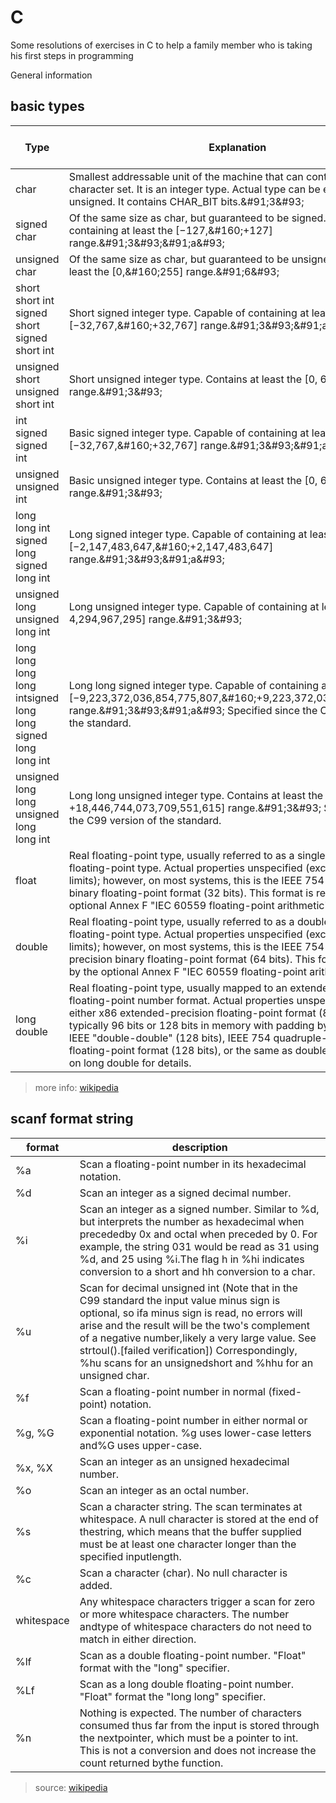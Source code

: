 # C

Some resolutions of exercises in C to help a family member who is taking his first steps in programming

General information

## basic types

| Type | Explanation| Minimum size \(bits\)| Format specifier| Range| Suffix for decimal constants |
| ---|---|---|---|---|---|
| char | Smallest addressable unit of the machine that can contain basic character set\. It is an integer type\. Actual type can be either signed or unsigned\. It contains CHAR\_BIT bits\.&\#91;3&\#93; | 8 | %c | CHAR\_MIN / CHAR\_MAX | n/a | 
| signed char | Of the same size as char, but guaranteed to be signed\. Capable of containing at least the \[−127,&\#160;\+127\] range\.&\#91;3&\#93;&\#91;a&\#93; | 8 | %c \(or %hhi for numerical output\) | SCHAR\_MIN / SCHAR\_MAX&\#91;5&\#93; | n/a
| unsigned char | Of the same size as char, but guaranteed to be unsigned\. Contains at least the \[0,&\#160;255\] range\.&\#91;6&\#93; | 8 | %c \(or %hhu for numerical output\) | 0 / UCHAR\_MAX | n/a
| short short int signed short signed short int | Short signed integer type\. Capable of containing at least the \[−32,767,&\#160;\+32,767\] range\.&\#91;3&\#93;&\#91;a&\#93; | 16 | %hi or %hd | SHRT\_MIN / SHRT\_MAX | n/a
| unsigned short unsigned short int | Short unsigned integer type\. Contains at least the \[0, 65,535\] range\.&\#91;3&\#93; | 16 | %hu | 0 / USHRT\_MAX | n/a
| int signed signed int | Basic signed integer type\. Capable of containing at least the \[−32,767,&\#160;\+32,767\] range\.&\#91;3&\#93;&\#91;a&\#93; | 16 | %i or %d | INT\_MIN / INT\_MAX | none
| unsigned unsigned int | Basic unsigned integer type\. Contains at least the \[0, 65,535\] range\.&\#91;3&\#93; | 16 | %u | 0 / UINT\_MAX | u or U
| long long int signed long signed long int | Long signed integer type\. Capable of containing at least the \[−2,147,483,647,&\#160;\+2,147,483,647\] range\.&\#91;3&\#93;&\#91;a&\#93; | 32 | %li or %ld | LONG\_MIN / LONG\_MAX | l or L&\#91;7&\#93;
| unsigned long unsigned long int | Long unsigned integer type\. Capable of containing at least the \[0, 4,294,967,295\] range\.&\#91;3&\#93; | 32 | %lu | 0 / ULONG\_MAX | both u or U and l or L
| long long long long intsigned long long signed long long int | Long long signed integer type\. Capable of containing at least the \[−9,223,372,036,854,775,807,&\#160;\+9,223,372,036,854,775,807\] range\.&\#91;3&\#93;&\#91;a&\#93; Specified since the C99 version of the standard\. | 64 | %lli or %lld | LLONG\_MIN / LLONG\_MAX | ll or LL
| unsigned long long unsigned long long int | Long long unsigned integer type\. Contains at least the \[0, \+18,446,744,073,709,551,615\] range\.&\#91;3&\#93; Specified since the C99 version of the standard\. | 64 | %llu | 0 / ULLONG\_MAX | both u or U and ll or LL
| float | Real floating\-point type, usually referred to as a single\-precision floating\-point type\. Actual properties unspecified \(except minimum limits\); however, on most systems, this is the IEEE 754 single\-precision binary floating\-point format \(32 bits\)\. This format is required by the optional Annex F "IEC 60559 floating\-point arithmetic"\. | | Converting from text:&\#91;b&\#93;%f %F%g %G%e %E%a %A | | f or F
| double | Real floating\-point type, usually referred to as a double\-precision floating\-point type\. Actual properties unspecified \(except minimum limits\); however, on most systems, this is the IEEE 754 double\-precision binary floating\-point format \(64 bits\)\. This format is required by the optional Annex F "IEC 60559 floating\-point arithmetic"\ | | %lf %lF%lg %lG%le %lE%la %lA&\#91;c&\#93; | |
| long double | Real floating\-point type, usually mapped to an extended precision floating\-point number format\. Actual properties unspecified\. It can be either x86 extended\-precision floating\-point format \(80 bits, but typically 96 bits or 128 bits in memory with padding bytes\), the non\-IEEE "double\-double" \(128 bits\), IEEE 754 quadruple\-precision floating\-point format \(128 bits\), or the same as double\. See the article on long double for details\. | | %Lf %LF%Lg %LG%Le %LE%La %LA&\#91;c&\#93; | l or L
 
> more info: [wikipedia](https://en.wikipedia.org/wiki/C_data_types)
                        
## scanf format string

| format | description |
| -- | -- |
| %a | Scan a floating-point number in its hexadecimal notation. |
| %d | Scan an integer as a signed decimal number. |
| %i | Scan an integer as a signed number. Similar to %d, but interprets the number as hexadecimal when precededby 0x and octal when preceded by 0. For example, the string 031 would be read as 31 using %d, and 25 using %i.The flag h in %hi indicates conversion to a short and hh conversion to a char. |
| %u | Scan for decimal unsigned int (Note that in the C99 standard the input value minus sign is optional, so ifa minus sign is read, no errors will arise and the result will be the two's complement of a negative number,likely a very large value. See strtoul().[failed verification]) Correspondingly, %hu scans for an unsignedshort and %hhu for an unsigned char. |
| %f | Scan a floating-point number in normal (fixed-point) notation. |
| %g, %G | Scan a floating-point number in either normal or exponential notation. %g uses lower-case letters and%G uses upper-case. |
| %x, %X | Scan an integer as an unsigned hexadecimal number. |
| %o | Scan an integer as an octal number. |
| %s | Scan a character string. The scan terminates at whitespace. A null character is stored at the end of thestring, which means that the buffer supplied must be at least one character longer than the specified inputlength. |
| %c | Scan a character (char). No null character is added. |
| whitespace | Any whitespace characters trigger a scan for zero or more whitespace characters. The number andtype of whitespace characters do not need to match in either direction. |
| %lf | Scan as a double floating-point number. "Float" format with the "long" specifier. |
| %Lf | Scan as a long double floating-point number. "Float" format the "long long" specifier. |
| %n | Nothing is expected. The number of characters consumed thus far from the input is stored through the nextpointer, which must be a pointer to int. This is not a conversion and does not increase the count returned bythe function. |

> source: [wikipedia](https://en.wikipedia.org/wiki/Scanf_format_string)
